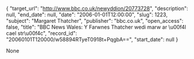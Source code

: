 {
  "target_url": "http://www.bbc.co.uk/newyddion/20773728", 
  "description": null, 
  "end_date": null, 
  "date": "2006-01-01T12:00:00", 
  "slug": 1223, 
  "subject": "Margaret Thatcher", 
  "publisher": "bbc.co.uk", 
  "open_access": false, 
  "title": "BBC News Wales: Y Farwnes Thatcher wedi marw ar \u00f4l cael str\u00f4c", 
  "record_id": "20060101T120000/w58894RTyeT0918t+PqgbA==", 
  "start_date": null
}

None